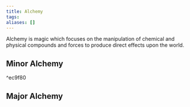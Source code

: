 ```yaml
---
title: Alchemy
tags: 
aliases: []
---
```

Alchemy is magic which focuses on the manipulation of chemical and physical compounds and forces to produce direct effects upon the world. 

## Minor Alchemy

^ec9f80


## Major Alchemy

